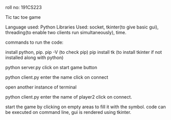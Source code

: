 roll no: 191CS223

Tic tac toe game

Language used: Python
Libraries Used: socket, tkinter(to give basic gui), threading(to enable two clients run simultaneously), time.

commands to run the code:

install python, pip.
pip -V (to check pip)
pip install tk (to install tkinter if not installed along with python)

python server.py
click on start game button

python client.py
enter the name
click on connect

open another instance of terminal

python client.py 
enter the name of player2 
click on connect.

start the game by clicking on empty areas to fill it with the symbol.
code can be executed on command line, gui is rendered using tkinter. 